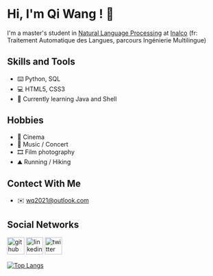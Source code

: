 # Hi, I'm Qi Wang ! 👋

I'm a master's student in [Natural Language Processing](https://er-tim.fr/master_2) at [Inalco](http://www.inalco.fr/) (fr: Traitement Automatique des Langues, parcours Ingénierie Multilingue)

## Skills and Tools
- ⌨️ Python, SQL  
- 💻 HTML5, CSS3
- 🌱 Currently learning Java and Shell 

## Hobbies
- 🎥 Cinema 
- 🎵 Music / Concert
- 🎞 Film photography
- ⛰ Running / Hiking

## Contect With Me
- ✉️ wq2021@outlook.com 

## Social Networks
[<img src='https://cdn.jsdelivr.net/npm/simple-icons@3.0.1/icons/github.svg' alt='github' height='40'>](https://github.com/wq2021)  [<img src='https://cdn.jsdelivr.net/npm/simple-icons@3.0.1/icons/linkedin.svg' alt='linkedin' height='40'>](https://www.linkedin.com/in/https://www.linkedin.com/in/qi-wang-562669bb//)  [<img src='https://cdn.jsdelivr.net/npm/simple-icons@3.0.1/icons/twitter.svg' alt='twitter' height='40'>](https://twitter.com/https://twitter.com/Quutamo7)  

[![Top Langs](https://github-readme-stats.vercel.app/api/top-langs/?username=wq2021)](https://github.com/anuraghazra/github-readme-stats)
